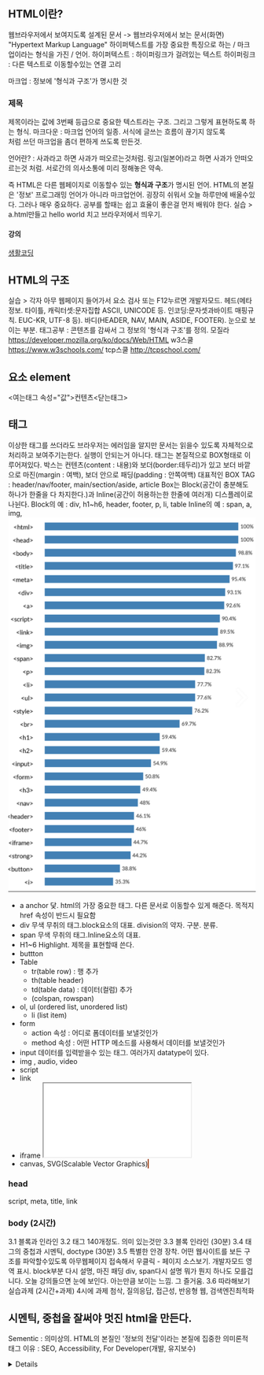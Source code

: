 
## HTML이란?
웹브라우저에서 보여지도록 설계된 문서 -> 웹브라우저에서 보는 문서(화면)
"Hypertext Markup Language"
하이퍼텍스트를 가장 중요한 특징으로 하는 / 마크업이라는 형식을 가진 / 언어.
하이퍼텍스트 : 하이퍼링크가 걸려있는 텍스트
하이퍼링크 : 다른 텍스트로 이동할수있는 연결 고리

마크업 : 정보에 '형식과 구조'가 명시한 것
  <h3>제목</h3>   제목이라는 값에 3번째 등급으로 중요한 텍스트라는 구조. 그리고 그렇게 표현하도록 하는 형식.
마크다운 : 마크업 언어의 일종.  서식에 글쓰는 흐름이 끊기지 않도록 <div></div>처럼 쓰던 마크업을 좀더 편하게 쓰도록 만든것.

언어란? : 사과라고 하면 사과가 떠오르는것처럼. 링고(일본어)라고 하면 사과가 안떠오르는것 처럼.  서로간의 의사소통에 미리 정해놓은 약속.

즉 HTML은 다른 웹페이지로 이동할수 있는 **형식과 구조**가 명시된 언어. HTML의 본질은 '정보'
프로그래밍 언어가 아니라 마크업언어. 굉장히 쉬워서 오늘 하루만에 배울수있다. 그러나 매우 중요하다.
공부를 할때는 쉽고 효율이 좋은걸 먼저 배워야 한다.
실습 > a.html만들고 hello world 치고 브라우저에서 띄우기.

#### 강의
[생활코딩](https://www.youtube.com/watch?v=tZooW6PritE&list=PLuHgQVnccGMDZP7FJ_ZsUrdCGH68ppvPb)

## HTML의 구조
실습 > 각자 아무 웹페이지 들어가서 요소 검사 또는 F12누르면 개발자모드.
헤드(메타정보. 타이틀,  캐릭터셋:문자집합 ASCII, UNICODE 등.   인코딩:문자셋과바이트 매핑규칙. EUC-KR, UTF-8 등).
바디(HEADER, NAV, MAIN, ASIDE, FOOTER).   눈으로 보이는 부분.
  태그공부 : 콘텐츠를 감싸서 그 정보의 '형식과 구조'를 정의.
  모질라 https://developer.mozilla.org/ko/docs/Web/HTML
  w3스쿨 https://www.w3schools.com/
  tcp스쿨 http://tcpschool.com/

## 요소 element
<여는태그 속성="값">컨텐츠<닫는태그>

## 태그
이상한 태그를 쓰더라도 브라우저는 에러임을 알지만 문서는 읽을수 있도록 자체적으로 처리하고 보여주기는한다. 실행이 안되는거 아니다.
태그는 본질적으로 BOX형태로 이루어져있다.
  박스는 컨텐츠(content : 내용)와 보더(border:테두리)가 있고 보더 바깥으로 마진(margin : 여백), 보더 안으로 패딩(padding : 안쪽여백)
  대표적인 BOX TAG : header/nav/footer, main/section/aside, article
  Box는 Block(공간이 충분해도 하나가 한줄을 다 차지한다.)과 Inline(공간이 허용하는한 한줄에 여러개) 디스플레이로 나뉜다.
    Block의 예 : div, h1~h6, header, footer, p, li, table
    Inline의 예 : span, a, img,
![태그사용율](../이미지/html태그사용율.png)
  - a
    anchor 닻. html의 가장 중요한 태그. 다른 문서로 이동할수 있게 해준다. 목적지 href 속성이 반드시 필요함
  - div
    무색 무취의 태그.block요소의 대표. division의 약자. 구분. 분류.
  - span
    무색 무취의 태그.Inline요소의 대표. 
  - H1~6
    Highlight. 제목을 표현할때 쓴다.
  - buttton
  - Table
    - tr(table row) : 행 추가
    - th(table header)
    - td(table data) : 데이터(컬럼) 추가
    - (colspan, rowspan)
  - ol, ul (ordered list, unordered list)
    - li  (list item)
  - form
    - action 속성 : 어디로 폼데이터를 보낼것인가
    - method 속성 : 어떤 HTTP 메소드를 사용해서 데이터를 보낼것인가
  - input
    데이터를 입력받을수 있는 태그. 여러가지 datatype이 있다.
  - img , audio, video
  - script
    <script type="text/javascript">내용</script>
    <script type="text/javascript" src="경로"></script>
  - link
    <link href="경로" rel="stylesheet">
    <link href="favicon.ico" rel="icon" >
  - iframe
    <iframe src="삽입할페이지주소"></iframe>
  - canvas, SVG(Scalable Vector Graphics)
      <canvas id="drawCanvas" style="width:300px; height:200px; border: 1px solid #993300;"></canvas>


### head
script, meta, title, link

### body (2시간)
  3.1 블록과 인라인
  3.2 태그  140개정도. 의미 있는것만
  3.3 블록 인라인 (30분)
    3.4 태그의 중첩과 시멘틱, doctype (30분)
  3.5 특별한 안경 장착. 어떤 웹사이트를 보든 구조를 파악할수있도록
  아무웹페이지 접속해서 우클릭 - 페이지 소스보기. 개발자모드 영역 표시.
  block부분 다시 설명, 마진 패딩   div, span다시 설명
  뭐가 뭔지 하나도 모를겁니다. 오늘 강의들으면 눈에 보인다. 아는만큼 보이는 느낌. 그 즐거움.
  3.6 따라해보기 실습과제 (2시간+과제)
    4시에 과제 첨삭, 질의응답, 접근성, 반응형 웹, 검색엔진최적화



## 시멘틱, 중첩을 잘써야 멋진 html을 만든다.
Sementic : 의미상의.
HTML의 본질인 '정보의 전달'이라는 본질에 집중한 의미론적 태그
이유 : SEO, Accessibility, For Developer(개발, 유지보수)
<article>
<aside>
<details>
<figcaption>
<figure>
<footer>
<header>
<main>
<mark>
<nav>
<section>
<summary>
<time>

예) <div class="nav">네비게이션</div>
본질이 div이며 클래스의 이름이 nav. 시멘틱하지 않음
<nav>  이게 시맨틱.


### 헷갈리는 HTML 태그와 시멘틱
[엘리](https://www.youtube.com/watch?v=T7h8O7dpJIg)
1. article vs section
article : 이 자체만으로 독립적으로 다른페이지에 보여줬을때 문제 없을 때 사용.
section : 연관있는 내용 하나

2. i vs em
em : 강조하는 이탤릭
i : 시각적으로만 이탤릭
3. b vs strong
strong : 중요한 진하게
b : 시각적으로만 진하게

dl : description list
dt : description term(title)
dd : description detail

4. img vs background-image
img: 페이지내에서 중요한 요소로서 작동될때. 
background-image : 스타일링 목적일때. 이미지가 없어도 문서의 내용에 지장이 없을때

5. button vs a
button : 특정한 액션을 위해
a :  어디론가 이동할때

6. table vs css
정말 데이터면 table이 좋음
스타일링을 위한거면 flex나 grid사용